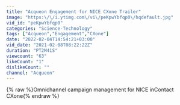 ```yaml
---
title: "Acqueon Engagement for NICE CXone Trailer"
image: "https:\/\/i.ytimg.com\/vi\/peKpwYbfqp0\/hqdefault.jpg"
vid_id: "peKpwYbfqp0"
categories: "Science-Technology"
tags: ["Acqueon","Engagement","CXone"]
date: "2022-02-04T14:54:21+03:00"
vid_date: "2021-02-08T08:22:22Z"
duration: "PT2M41S"
viewcount: "63"
likeCount: "1"
dislikeCount: ""
channel: "Acqueon"
---
```

{% raw %}Omnichannel campaign management for NICE inContact CXone{% endraw %}
